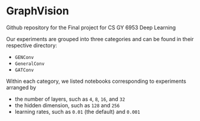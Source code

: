 # GraphVision

Github repository for the Final project for CS GY 6953 Deep Learning

Our experiments are grouped into three categories and can be found in their respective directory:
* `GENConv`
* `GeneralConv`
* `GATConv`

Within each category, we listed notebooks corresponding to experiments arranged by
* the number of layers, such as `4`, `8`, `16`, and `32`
* the hidden dimension, such as `128` and `256`
* learning rates, such as `0.01` (the default) and `0.001`
